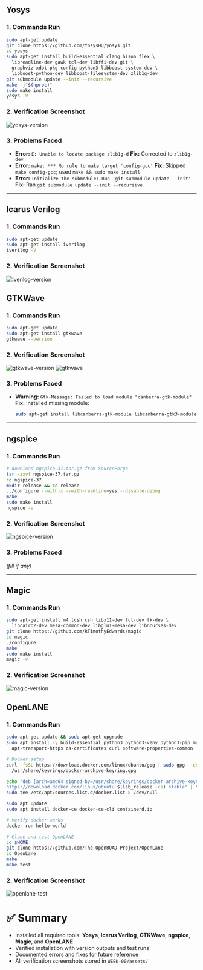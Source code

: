 

## Yosys

### 1. Commands Run
```bash
sudo apt-get update
git clone https://github.com/YosysHQ/yosys.git
cd yosys
sudo apt-get install build-essential clang bison flex \
  libreadline-dev gawk tcl-dev libffi-dev git \
  graphviz xdot pkg-config python3 libboost-system-dev \
  libboost-python-dev libboost-filesystem-dev zlib1g-dev
git submodule update --init --recursive
make -j"$(nproc)"
sudo make install
yosys -V
````

### 2. Verification Screenshot

![yosys-version](./assets/yosys-version.png)

### 3. Problems Faced

* **Error:** `E: Unable to locate package zlib1g-d`
  **Fix:** Corrected to `zlib1g-dev`
* **Error:** `make: *** No rule to make target 'config-gcc'`
  **Fix:** Skipped `make config-gcc`; used `make && sudo make install`
* **Error:** `Initialize the submodule: Run 'git submodule update --init'`
  **Fix:** Ran `git submodule update --init --recursive`

---

## Icarus Verilog

### 1. Commands Run

```bash
sudo apt-get update
sudo apt-get install iverilog
iverilog -V
```

### 2. Verification Screenshot

![iverilog-version](./assets/iverilog-version.png)




## GTKWave

### 1. Commands Run

```bash
sudo apt-get update
sudo apt-get install gtkwave
gtkwave --version
```

### 2. Verification Screenshot

![gtkwave-version](./assets/gtkwave-version.png)
![gtkwave](./assets/gtkwave.png)

### 3. Problems Faced

* **Warning:** `Gtk-Message: Failed to load module "canberra-gtk-module"`
  **Fix:** Installed missing module:

  ```bash
  sudo apt-get install libcanberra-gtk-module libcanberra-gtk3-module
  ```

---

## ngspice

### 1. Commands Run

```bash
# download ngspice-37.tar.gz from SourceForge
tar -zxvf ngspice-37.tar.gz
cd ngspice-37
mkdir release && cd release
../configure --with-x --with-readline=yes --disable-debug
make
sudo make install
ngspice -v
```

### 2. Verification Screenshot

![ngspice-version](./assets/ngspice-version.png)

### 3. Problems Faced

*(fill if any)*

---

## Magic

### 1. Commands Run

```bash
sudo apt-get install m4 tcsh csh libx11-dev tcl-dev tk-dev \
  libcairo2-dev mesa-common-dev libglu1-mesa-dev libncurses-dev
git clone https://github.com/RTimothyEdwards/magic
cd magic
./configure
make
sudo make install
magic -v
```

### 2. Verification Screenshot

![magic-version](./assets/magic-version.png)



## OpenLANE

### 1. Commands Run

```bash
sudo apt-get update && sudo apt-get upgrade
sudo apt install -y build-essential python3 python3-venv python3-pip make git \
  apt-transport-https ca-certificates curl software-properties-common

# Docker setup
curl -fsSL https://download.docker.com/linux/ubuntu/gpg | sudo gpg --dearmor -o \
  /usr/share/keyrings/docker-archive-keyring.gpg

echo "deb [arch=amd64 signed-by=/usr/share/keyrings/docker-archive-keyring.gpg] \
https://download.docker.com/linux/ubuntu $(lsb_release -cs) stable" | \
sudo tee /etc/apt/sources.list.d/docker.list > /dev/null

sudo apt update
sudo apt install docker-ce docker-ce-cli containerd.io

# Verify docker works
docker run hello-world

# Clone and test OpenLANE
cd $HOME
git clone https://github.com/The-OpenROAD-Project/OpenLane
cd OpenLane
make
make test
```

### 2. Verification Screenshot

![openlane-test](./assets/openlane-test.png)




# ✅ Summary

* Installed all required tools: **Yosys**, **Icarus Verilog**, **GTKWave**, **ngspice**, **Magic**, and **OpenLANE**
* Verified installation with version outputs and test runs
* Documented errors and fixes for future reference
* All verification screenshots stored in `WEEK-00/assets/`

```

